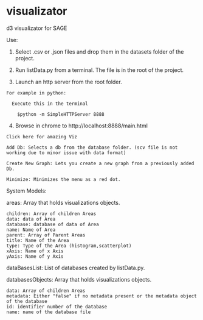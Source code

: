 # visualizator
d3 visualizator for SAGE

Use:

  1. Select .csv or .json files and drop them in the datasets folder of the project.
  
  2. Run listData.py from a terminal. The file is in the root of the project.
  
  3. Launch an http server from the root folder.
  
    For example in python:
    
      Execute this in the terminal 
      
        $python -m SimpleHTTPServer 8888
        
  4. Browse in chrome to http://localhost:8888/main.html
  
    Click here for amazing Viz
    
    Add Db: Selects a db from the database folder. (scv file is not working due to minor issue with data format)
    
    Create New Graph: Lets you create a new graph from a previously added Db.
    
    Minimize: Minimizes the menu as a red dot.

System Models:

areas: Array that holds visualizations objects.

    children: Array of children Areas
    data: data of Area
    database: database of data of Area
    name: Name of Area
    parent: Array of Parent Areas
    title: Name of the Area
    type: Type of the Area (histogram,scatterplot)
    xAxis: Name of x Axis
    yAxis: Name of y Axis
    
dataBasesList: List of databases created by listData.py.

databasesObjects: Array that holds visualizations objects.

    data: Array of children Areas
    metadata: Either "false" if no metadata present or the metadata object of the database
    id: identifier number of the database
    name: name of the database file

  
